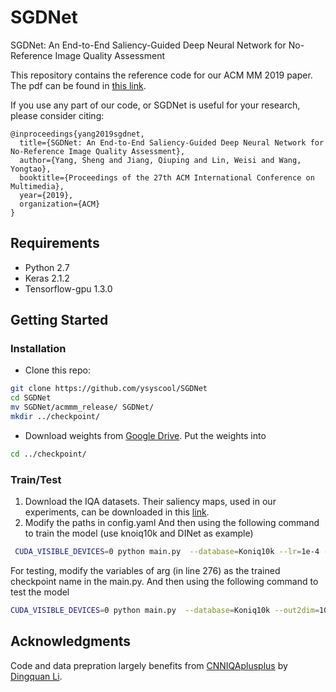 # SGDNet
SGDNet: An End-to-End Saliency-Guided Deep Neural Network for  No-Reference Image Quality Assessment

This repository contains the reference code for our ACM MM 2019 paper. The pdf can be found in [this link](https://drive.google.com/file/d/1HWv1rqphZ4Cu7OzVI2s93xTe4u_a-lXU/view?usp=sharing).

If you use any part of our code, or SGDNet is useful for your research, please consider citing:
```
@inproceedings{yang2019sgdnet,
  title={SGDNet: An End-to-End Saliency-Guided Deep Neural Network for No-Reference Image Quality Assessment},
  author={Yang, Sheng and Jiang, Qiuping and Lin, Weisi and Wang, Yongtao},
  booktitle={Proceedings of the 27th ACM International Conference on Multimedia},
  year={2019},
  organization={ACM}
}
```

## Requirements
* Python 2.7
* Keras 2.1.2
* Tensorflow-gpu 1.3.0

## Getting Started
### Installation
- Clone this repo:
```bash
git clone https://github.com/ysyscool/SGDNet
cd SGDNet
mv SGDNet/acmmm_release/ SGDNet/
mkdir ../checkpoint/
```
- Download weights from [Google Drive](https://drive.google.com/file/d/1yvOPZw-CnKH3_lcdI8YRlfash2lXejz4/view?usp=drive_link).
Put the weights into 
```bash
cd ../checkpoint/
```

### Train/Test
1. Download the IQA datasets. Their saliency maps, used in our experiments, can be downloaded in this [link](https://drive.google.com/file/d/1W1QfxmHgfbdNVEq0Z1oG8xGrOTan3Ij7/view?usp=drive_link).
2. Modify the paths in config.yaml
And then using the following command to train the model (use knoiq10k and DINet as example)
```bash
 CUDA_VISIBLE_DEVICES=0 python main.py  --database=Koniq10k --lr=1e-4 --batch_size=19 --out2dim=1024  --saliency=output --phase=train
```

For testing, modify the variables of arg (in line 276) as the trained checkpoint name in the main.py.
And then using the following command to test the model
```bash
CUDA_VISIBLE_DEVICES=0 python main.py  --database=Koniq10k --out2dim=1024 --saliency=output --phase=test
```

## Acknowledgments
Code and data prepration largely benefits from [CNNIQAplusplus](https://github.com/lidq92/CNNIQAplusplus) by [Dingquan Li](https://github.com/lidq92). 
